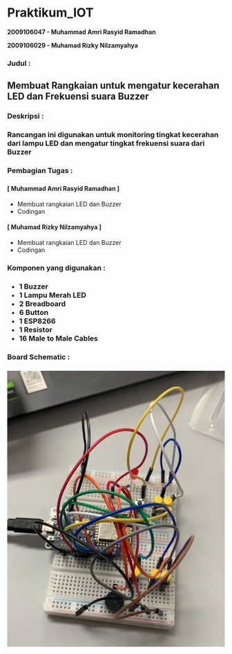 # Praktikum_IOT #

<b>2009106047 - Muhammad Amri Rasyid Ramadhan</b>

<b>2009106029 - Muhamad Rizky Nilzamyahya</b>

<h3>Judul :<h3>
  <h2>Membuat Rangkaian untuk mengatur kecerahan LED dan Frekuensi suara Buzzer</h2>

  
<h3>Deskripsi :<h3>
  Rancangan ini digunakan untuk monitoring tingkat kecerahan dari lampu LED dan mengatur tingkat frekuensi suara dari Buzzer

<h3>Pembagian Tugas :<h3>
<h4>[ Muhammad Amri Rasyid Ramadhan ]</h4>
<ul>
  <li>Membuat rangkaian LED dan Buzzer</li>
  <li>Codingan</li>
</ul>
<h4>[ Muhamad Rizky Nilzamyahya ]</h4>
<ul>
  <li>Membuat rangkaian LED dan Buzzer</li>
  <li>Codingan</li>
</ul>
  
<h3>Komponen yang digunakan :<h3>
<ul>
  <li> 1 Buzzer</li>
  <li> 1 Lampu Merah LED</li>
  <li> 2 Breadboard</li>
  <li> 6 Button</li>
  <li> 1 ESP8266</li>
  <li> 1 Resistor</li>
  <li> 16 Male to Male Cables</li>
</ul>
  
<h3>Board Schematic :<h3>
  <img src="WhatsApp Image 2023-03-27 at 15.02.18.jpeg">

